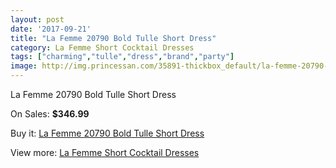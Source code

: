 ```yaml
---
layout: post
date: '2017-09-21'
title: "La Femme 20790 Bold Tulle Short Dress"
category: La Femme Short Cocktail Dresses
tags: ["charming","tulle","dress","brand","party"]
image: http://img.princessan.com/35891-thickbox_default/la-femme-20790-bold-tulle-short-dress.jpg
---
```

La Femme 20790 Bold Tulle Short Dress

On Sales: **$346.99**
<a href="https://www.princessan.com/en/16771-la-femme-20790-bold-tulle-short-dress.html"><amp-img layout="responsive" width="600" height="600" src="//img.princessan.com/35891-thickbox_default/la-femme-20790-bold-tulle-short-dress.jpg" alt="La Femme 20790 Bold Tulle Short Dress 0" /></a>
<a href="https://www.princessan.com/en/16771-la-femme-20790-bold-tulle-short-dress.html"><amp-img layout="responsive" width="600" height="600" src="//img.princessan.com/35893-thickbox_default/la-femme-20790-bold-tulle-short-dress.jpg" alt="La Femme 20790 Bold Tulle Short Dress 1" /></a>
<a href="https://www.princessan.com/en/16771-la-femme-20790-bold-tulle-short-dress.html"><amp-img layout="responsive" width="600" height="600" src="//img.princessan.com/35892-thickbox_default/la-femme-20790-bold-tulle-short-dress.jpg" alt="La Femme 20790 Bold Tulle Short Dress 2" /></a>

Buy it: [La Femme 20790 Bold Tulle Short Dress](https://www.princessan.com/en/16771-la-femme-20790-bold-tulle-short-dress.html "La Femme 20790 Bold Tulle Short Dress")

View more: [La Femme Short Cocktail Dresses](https://www.princessan.com/en/140- "La Femme Short Cocktail Dresses")